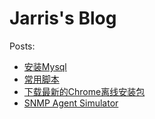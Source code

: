 # Jarris's Blog

Posts:

- [安装Mysql](docs/MySQL-Install.md)
- [常用脚本](docs/scripts.md)
- [下载最新的Chrome离线安装包](posts/DownloadOfflineChrome.md)
- [SNMP Agent Simulator](posts/SnmpAgentSimulator.md)



